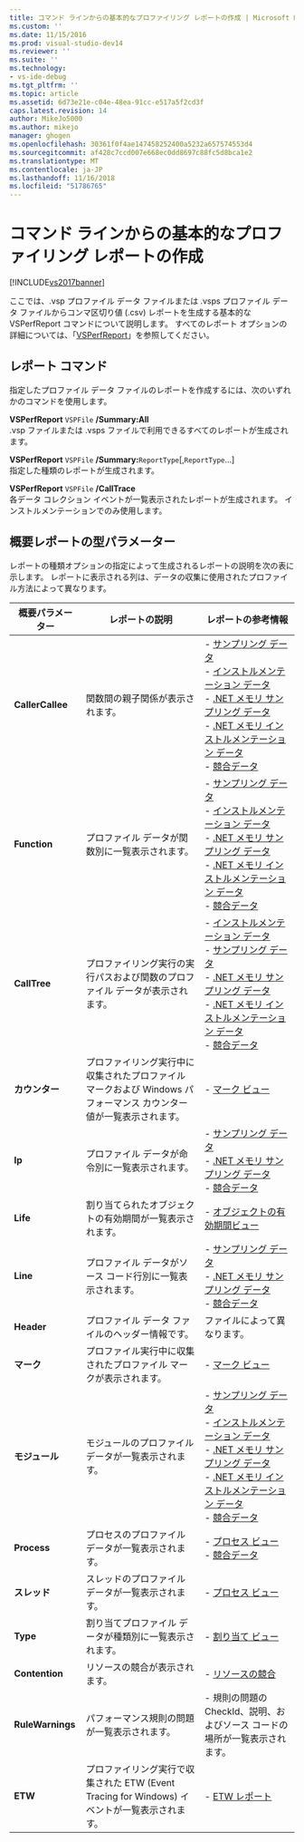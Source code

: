 ```yaml
---
title: コマンド ラインからの基本的なプロファイリング レポートの作成 | Microsoft Docs
ms.custom: ''
ms.date: 11/15/2016
ms.prod: visual-studio-dev14
ms.reviewer: ''
ms.suite: ''
ms.technology:
- vs-ide-debug
ms.tgt_pltfrm: ''
ms.topic: article
ms.assetid: 6d73e21e-c04e-48ea-91cc-e517a5f2cd3f
caps.latest.revision: 14
author: MikeJo5000
ms.author: mikejo
manager: ghogen
ms.openlocfilehash: 30361f0f4ae147458252400a5232a657574553d4
ms.sourcegitcommit: af428c7ccd007e668ec0dd8697c88fc5d8bca1e2
ms.translationtype: MT
ms.contentlocale: ja-JP
ms.lasthandoff: 11/16/2018
ms.locfileid: "51786765"
---
```

# <a name="creating-basic-profiling-reports-from-the-command-line"></a>コマンド ラインからの基本的なプロファイリング レポートの作成
[!INCLUDE[vs2017banner](../includes/vs2017banner.md)]

ここでは、.vsp プロファイル データ ファイルまたは .vsps プロファイル データ ファイルからコンマ区切り値 (.csv) レポートを生成する基本的な VSPerfReport コマンドについて説明します。 すべてのレポート オプションの詳細については、「[VSPerfReport](../profiling/vsperfreport.md)」を参照してください。  
  
## <a name="report-commands"></a>レポート コマンド  
 指定したプロファイル データ ファイルのレポートを作成するには、次のいずれかのコマンドを使用します。  
  
 **VSPerfReport** `VSPFile` **/Summary:All**  
 .vsp ファイルまたは .vsps ファイルで利用できるすべてのレポートが生成されます。  
  
 **VSPerfReport** `VSPFile` **/Summary:**`ReportType`[,`ReportType`...]  
 指定した種類のレポートが生成されます。  
  
 **VSPerfReport** `VSPFile` **/CallTrace**  
 各データ コレクション イベントが一覧表示されたレポートが生成されます。 インストルメンテーションでのみ使用します。  
  
## <a name="summary-report-type-parameters"></a>概要レポートの型パラメーター  
 レポートの種類オプションの指定によって生成されるレポートの説明を次の表に示します。 レポートに表示される列は、データの収集に使用されたプロファイル方法によって異なります。  
  
|概要パラメーター|レポートの説明|レポートの参考情報|  
|-----------------------|------------------------|----------------------|  
|**CallerCallee**|関数間の親子関係が表示されます。|-   [サンプリング データ](../profiling/caller-callee-view-sampling-data.md)<br />-   [インストルメンテーション データ](../profiling/caller-callee-view-instrumentation-data.md)<br />-   [.NET メモリ サンプリング データ](../profiling/caller-callee-view-dotnet-memory-sampling-data.md)<br />-   [.NET メモリ インストルメンテーション データ](../profiling/caller-callee-view-net-memory-instrumentation-data.md)<br />-   [競合データ](../profiling/caller-callee-view-contention-data.md)|  
|**Function**|プロファイル データが関数別に一覧表示されます。|-   [サンプリング データ](../profiling/functions-view-sampling-data.md)<br />-   [インストルメンテーション データ](../profiling/functions-view-instrumentation-data.md)<br />-   [.NET メモリ サンプリング データ](../profiling/functions-view-dotnet-memory-sampling-data.md)<br />-   [.NET メモリ インストルメンテーション データ](../profiling/functions-view-dotnet-memory-instrumentation-data.md)<br />-   [競合データ](../profiling/functions-view-contention-data.md)|  
|**CallTree**|プロファイリング実行の実行パスおよび関数のプロファイル データが表示されます。|-   [インストルメンテーション データ](../profiling/call-tree-view-instrumentation-data.md)<br />-   [サンプリング データ](../profiling/call-tree-view-sampling-data.md)<br />-   [.NET メモリ サンプリング データ](../profiling/call-tree-view-dotnet-memory-sampling-data.md)<br />-   [.NET メモリ インストルメンテーション データ](../profiling/call-tree-view-dotnet-memory-instrumentation-data.md)<br />-   [競合データ](../profiling/call-tree-view-contention-data.md)|  
|**カウンター**|プロファイリング実行中に収集されたプロファイル マークおよび Windows パフォーマンス カウンター値が一覧表示されます。|-   [マーク ビュー](../profiling/marks-view.md)|  
|**Ip**|プロファイル データが命令別に一覧表示されます。|-   [サンプリング データ](../profiling/instruction-pointers-ips-view-sampling-data.md)<br />-   [.NET メモリ サンプリング データ](../profiling/instruction-pointers-ips-view-dotnet-memory-sampling-data.md)<br />-   [競合データ](../profiling/instruction-pointers-ips-view-contention-data.md)|  
|**Life**|割り当てられたオブジェクトの有効期間が一覧表示されます。|-   [オブジェクトの有効期間ビュー](../profiling/object-lifetime-view.md)|  
|**Line**|プロファイル データがソース コード行別に一覧表示されます。|-   [サンプリング データ](../profiling/lines-view-sampling-data.md)<br />-   [.NET メモリ サンプリング データ](../profiling/lines-view-dotnet-memory-sampling-data.md)<br />-   [競合データ](../profiling/lines-view-contention-data.md)|  
|**Header**|プロファイル データ ファイルのヘッダー情報です。|ファイルによって異なります。|  
|**マーク**|プロファイル実行中に収集されたプロファイル マークが表示されます。|-   [マーク ビュー](../profiling/marks-view.md)|  
|**モジュール**|モジュールのプロファイル データが一覧表示されます。|-   [サンプリング データ](../profiling/modules-view-sampling-data.md)<br />-   [インストルメンテーション データ](../profiling/modules-view-instrumentation-data.md)<br />-   [.NET メモリ サンプリング データ](../profiling/modules-view-dotnet-memory-sampling-data.md)<br />-   [.NET メモリ インストルメンテーション データ](../profiling/modules-view-dotnet-memory-instrumentation-data.md)<br />-   [競合データ](../profiling/modules-view-contention-data.md)|  
|**Process**|プロセスのプロファイル データが一覧表示されます。|-   [プロセス ビュー](../profiling/process-view.md)<br />-   [競合データ](../profiling/process-view-contention-data.md)|  
|**スレッド**|スレッドのプロファイル データが一覧表示されます。|-   [プロセス ビュー](../profiling/process-view.md)|  
|**Type**|割り当てプロファイル データが種類別に一覧表示されます。|-   [割り当て ビュー](../profiling/dotnet-memory-allocations-view.md)|  
|**Contention**|リソースの競合が表示されます。|-   [リソースの競合](../profiling/resource-contentions-view-contention-data.md)|  
|**RuleWarnings**|パフォーマンス規則の問題が一覧表示されます。|-   規則の問題の CheckId、説明、およびソース コードの場所が一覧表示されます。|  
|**ETW**|プロファイリング実行で収集された ETW (Event Tracing for Windows) イベントが一覧表示されます。|-   [ETW レポート](../profiling/event-tracing-for-windows-etw-report.md)|



